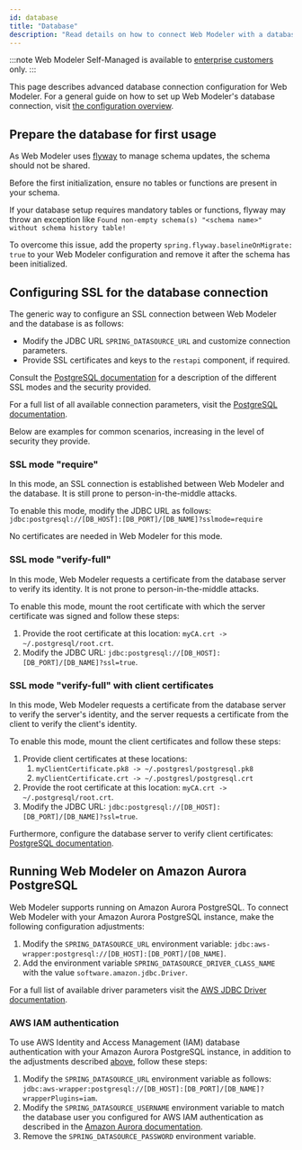 ```yaml
---
id: database
title: "Database"
description: "Read details on how to connect Web Modeler with a database."
---
```


:::note
Web Modeler Self-Managed is available to [enterprise customers](/reference/licenses.md#web-modeler) only.
:::

This page describes advanced database connection configuration for Web Modeler. For a general guide on how to set up Web Modeler's database connection, visit [the configuration overview](configuration.md#database).

## Prepare the database for first usage

As Web Modeler uses [flyway](https://www.red-gate.com/products/flyway/community/) to manage schema updates, the schema should not be shared.

Before the first initialization, ensure no tables or functions are present in your schema.

If your database setup requires mandatory tables or functions, flyway may throw an exception like `Found non-empty schema(s) "<schema name>" without schema history table!`

To overcome this issue, add the property `spring.flyway.baselineOnMigrate: true` to your Web Modeler configuration and remove it after the schema has been initialized.

## Configuring SSL for the database connection

The generic way to configure an SSL connection between Web Modeler and the database is as follows:

- Modify the JDBC URL `SPRING_DATASOURCE_URL` and customize connection parameters.
- Provide SSL certificates and keys to the `restapi` component, if required.

Consult the [PostgreSQL documentation](https://jdbc.postgresql.org/documentation/ssl/) for a description
of the different SSL modes and the security provided.

For a full list of all available connection parameters, visit the [PostgreSQL documentation](https://jdbc.postgresql.org/documentation/use/#connection-parameters/).

Below are examples for common scenarios, increasing in the level of security they provide.

### SSL mode "require"

In this mode, an SSL connection is established between Web Modeler and the database. It is still prone to
person-in-the-middle attacks.

To enable this mode, modify the JDBC URL as follows: `jdbc:postgresql://[DB_HOST]:[DB_PORT]/[DB_NAME]?sslmode=require`

No certificates are needed in Web Modeler for this mode.

### SSL mode "verify-full"

In this mode, Web Modeler requests a certificate from the database server to verify its identity. It is not
prone to person-in-the-middle attacks.

To enable this mode, mount the root certificate with which the server certificate was signed and follow these steps:

1. Provide the root certificate at this location: `myCA.crt -> ~/.postgresql/root.crt`.
2. Modify the JDBC URL: `jdbc:postgresql://[DB_HOST]:[DB_PORT]/[DB_NAME]?ssl=true`.

### SSL mode "verify-full" with client certificates

In this mode, Web Modeler requests a certificate from the database server to verify the server's identity, and
the server requests a certificate from the client to verify the client's identity.

To enable this mode, mount the client certificates and follow these steps:

1. Provide client certificates at these locations:
   1. `myClientCertificate.pk8 -> ~/.postgresl/postgresql.pk8`
   2. `myClientCertificate.crt -> ~/.postgresl/postgresql.crt`
2. Provide the root certificate at this location: `myCA.crt -> ~/.postgresql/root.crt`.
3. Modify the JDBC URL: `jdbc:postgresql://[DB_HOST]:[DB_PORT]/[DB_NAME]?ssl=true`.

Furthermore, configure the database server to verify client certificates:
[PostgreSQL documentation](https://www.postgresql.org/docs/current/ssl-tcp.html).

## Running Web Modeler on Amazon Aurora PostgreSQL

Web Modeler supports running on Amazon Aurora PostgreSQL.
To connect Web Modeler with your Amazon Aurora PostgreSQL instance, make the following configuration adjustments:

1. Modify the `SPRING_DATASOURCE_URL` environment variable: `jdbc:aws-wrapper:postgresql://[DB_HOST]:[DB_PORT]/[DB_NAME]`.
2. Add the environment variable `SPRING_DATASOURCE_DRIVER_CLASS_NAME` with the value `software.amazon.jdbc.Driver`.

For a full list of available driver parameters visit the [AWS JDBC Driver documentation](https://github.com/awslabs/aws-advanced-jdbc-wrapper/wiki/UsingTheJdbcDriver#aws-advanced-jdbc-driver-parameters).

### AWS IAM authentication

To use AWS Identity and Access Management (IAM) database authentication with your Amazon Aurora PostgreSQL
instance, in addition to the adjustments described [above](#running-web-modeler-on-amazon-aurora-postgresql), follow these steps:

1. Modify the `SPRING_DATASOURCE_URL` environment variable as follows: `jdbc:aws-wrapper:postgresql://[DB_HOST]:[DB_PORT]/[DB_NAME]?wrapperPlugins=iam`.
2. Modify the `SPRING_DATASOURCE_USERNAME` environment variable to match the database user you configured for AWS IAM authentication as described in the [Amazon Aurora documentation](https://docs.aws.amazon.com/AmazonRDS/latest/AuroraUserGuide/UsingWithRDS.IAMDBAuth.DBAccounts.html#UsingWithRDS.IAMDBAuth.DBAccounts.PostgreSQL).
3. Remove the `SPRING_DATASOURCE_PASSWORD` environment variable.
